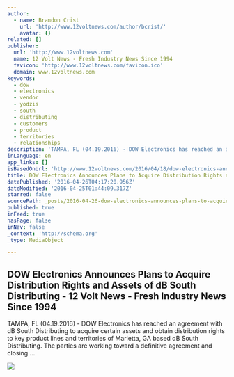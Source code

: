 ```yaml
---
author:
  - name: Brandon Crist
    url: 'http://www.12voltnews.com/author/bcrist/'
    avatar: {}
related: []
publisher:
  url: 'http://www.12voltnews.com'
  name: 12 Volt News - Fresh Industry News Since 1994
  favicon: 'http://www.12voltnews.com/favicon.ico'
  domain: www.12voltnews.com
keywords:
  - dow
  - electronics
  - vendor
  - yodzis
  - south
  - distributing
  - customers
  - product
  - territories
  - relationships
description: 'TAMPA, FL (04.19.2016) - DOW Electronics has reached an agreement with dB South Distributing to acquire certain assets and obtain distribution rights to key product lines and territories of Marietta, GA based dB South Distributing. The parties are working toward a definitive agreement and closing ...'
inLanguage: en
app_links: []
isBasedOnUrl: 'http://www.12voltnews.com/2016/04/18/dow-electronics-announces-plans-acquire-distribution-rights-assets-db-south-distributing/'
title: DOW Electronics Announces Plans to Acquire Distribution Rights and Assets of dB South Distributing - 12 Volt News - Fresh Industry News Since 1994
datePublished: '2016-04-26T04:17:20.956Z'
dateModified: '2016-04-25T01:44:09.317Z'
starred: false
sourcePath: _posts/2016-04-26-dow-electronics-announces-plans-to-acquire-distribution-righ.md
published: true
inFeed: true
hasPage: false
inNav: false
_context: 'http://schema.org'
_type: MediaObject

---
```

<article style=""><h1>DOW Electronics Announces Plans to Acquire Distribution Rights and Assets of dB South Distributing - 12 Volt News - Fresh Industry News Since 1994</h1><p>TAMPA, FL (04.19.2016) - DOW Electronics has reached an agreement with dB South Distributing to acquire certain assets and obtain distribution rights to key product lines and territories of Marietta, GA based dB South Distributing. The parties are working toward a definitive agreement and closing ...</p><img src="http://www.12voltnews.com/wp-content/uploads/2016/04/feat-0419_dow-acquire-db-south-dist.jpg" /></article>